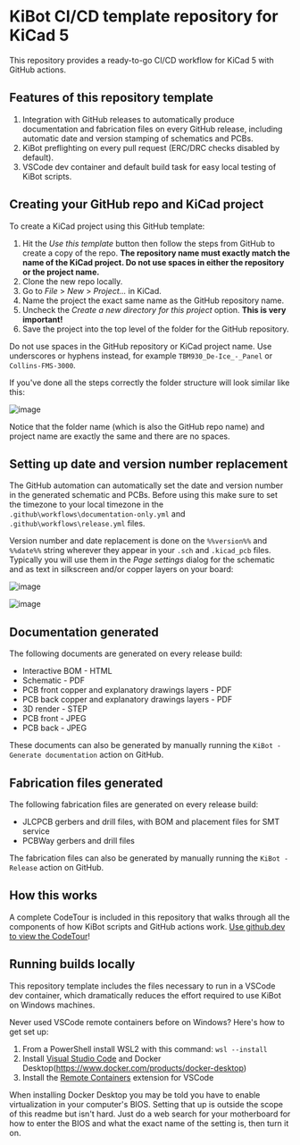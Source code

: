 # KiBot CI/CD template repository for KiCad 5

This repository provides a ready-to-go CI/CD workflow for KiCad 5 with GitHub actions.

## Features of this repository template

1. Integration with GitHub releases to automatically produce documentation and
   fabrication files on every GitHub release, including automatic date and version
   stamping of schematics and PCBs.
2. KiBot preflighting on every pull request (ERC/DRC checks disabled by default).
3. VSCode dev container and default build task for easy local testing of KiBot scripts.

## Creating your GitHub repo and KiCad project

To create a KiCad project using this GitHub template:

1. Hit the _Use this template_ button then follow the steps from GitHub to create a copy of the repo. **The repository name must exactly match the name of the KiCad project.
   Do not use spaces in either the repository or the project name.**
2. Clone the new repo locally.
3. Go to _File_ > _New_ > _Project..._ in KiCad.
4. Name the project the exact same name as the GitHub repository name.
5. Uncheck the _Create a new directory for this project_ option. **This is very important!**
6. Save the project into the top level of the folder for the GitHub repository.

Do not use spaces in the GitHub repository or KiCad project name. Use underscores or hyphens instead, for example `TBM930_De-Ice_-_Panel` or `Collins-FMS-3000`.

If you've done all the steps correctly the folder structure will look similar like this:

![image](https://user-images.githubusercontent.com/9524118/141387864-0186e1e1-1664-40d0-ad56-1dc864ee5bc3.png)

Notice that the folder name (which is also the GitHub repo name) and project name are exactly the same and there are no spaces.

## Setting up date and version number replacement

The GitHub automation can automatically set the date and version number in the generated schematic and PCBs. Before using this make sure
to set the timezone to your local timezone in the `.github\workflows\documentation-only.yml` and `.github\workflows\release.yml` files.

Version number and date replacement is done on the `%%version%%` and `%%date%%` string wherever they appear in your `.sch` and `.kicad_pcb` files.
Typically you will use them in the _Page settings_ dialog for the schematic and as text in silkscreen and/or copper layers on your board:

![image](https://user-images.githubusercontent.com/9524118/141394083-3256b935-c1fa-4eb7-b1ac-9275c82f4f2f.png)

![image](https://user-images.githubusercontent.com/9524118/141394283-d06194a0-80f0-4f5a-8f30-010f23b23d94.png)

## Documentation generated

The following documents are generated on every release build:

- Interactive BOM - HTML
- Schematic - PDF
- PCB front copper and explanatory drawings layers - PDF
- PCB back copper and explanatory drawings layers - PDF
- 3D render - STEP
- PCB front - JPEG
- PCB back - JPEG

These documents can also be generated by manually running the `KiBot - Generate documentation` action on GitHub.

## Fabrication files generated

The following fabrication files are generated on every release build:

- JLCPCB gerbers and drill files, with BOM and placement files for SMT service
- PCBWay gerbers and drill files

The fabrication files can also be generated by manually running the `KiBot - Release` action on GitHub.

## How this works

A complete CodeTour is included in this repository that walks through all the components
of how KiBot scripts and GitHub actions work. [Use github.dev to view the CodeTour](https://github.dev/neilenns/KiBot-CICD-Template)!

## Running builds locally

This repository template includes the files necessary to run in a VSCode dev container,
which dramatically reduces the effort required to use KiBot on Windows machines.

Never used VSCode remote containers before on Windows? Here's how to get set up:

1. From a PowerShell install WSL2 with this command: `wsl --install`
2. Install [Visual Studio Code](https://code.visualstudio.com/Download) and Docker Desktop(https://www.docker.com/products/docker-desktop)
3. Install the [Remote Containers](https://marketplace.visualstudio.com/items?itemName=ms-vscode-remote.remote-containers) extension for VSCode

When installing Docker Desktop you may be told you have to enable virtualization in your computer's BIOS. Setting that up
is outside the scope of this readme but isn't hard. Just do a web search for your motherboard for how to enter the BIOS
and what the exact name of the setting is, then turn it on.

